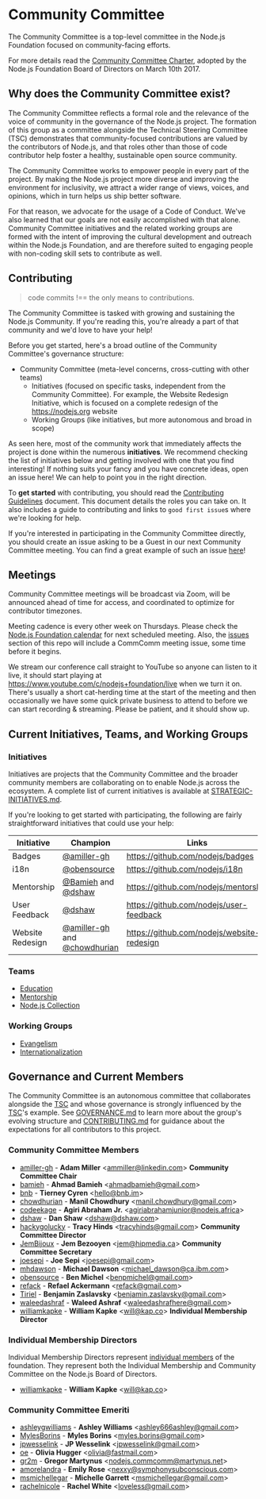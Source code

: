 # Community Committee

The Community Committee is a top-level committee in the Node.js Foundation focused on community-facing efforts.

For more details read the [Community Committee Charter](https://github.com/nodejs/community-committee/blob/master/GOVERNANCE.md), adopted by the Node.js Foundation Board of Directors on March 10th 2017.

## Why does the Community Committee exist?

The Community Committee reflects a formal role and the relevance of the voice of community in the governance of the Node.js project. The formation of this group as a committee alongside the Technical Steering Committee (TSC) demonstrates that community-focused contributions are valued by the contributors of Node.js, and that roles other than those of code contributor help foster a healthy, sustainable open source community.

The Community Committee works to empower people in every part of the project. By making the Node.js project more diverse and improving the environment for inclusivity, we attract a wider range of views, voices, and opinions, which in turn helps us ship better software.

For that reason, we advocate for the usage of a Code of Conduct. We've also learned that our goals are not easily accomplished with that alone. Community Committee initiatives and the related working groups are formed with the intent of improving the cultural development and outreach within the Node.js Foundation, and are therefore suited to engaging people with non-coding skill sets to contribute as well.

## Contributing
> code commits !== the only means to contributions.

The Community Committee is tasked with growing and sustaining the Node.js Community.
If you're reading this, you're already a part of that community and we'd love to
have your help!

Before you get started, here's a broad outline of the Community Committee's governance structure:

- Community Committee (meta-level concerns, cross-cutting with other teams)
  - Initiatives (focused on specific tasks, independent from the Community Committee). For example, the Website Redesign Initiative, which is focused on a complete redesign of the https://nodejs.org website
  - Working Groups (like initiatives, but more autonomous and broad in scope)

As seen here, most of the community work that immediately affects the project is
done within the numerous **initiatives**. We recommend checking the list of initiatives
below and getting involved with one that you find interesting! If nothing suits
your fancy and you have concrete ideas, open an issue here! We can help to point
you in the right direction.

To **get started** with contributing, you should read the [Contributing Guidelines](./CONTRIBUTING.md)
document. This document details the roles you can take on. It also includes a guide
to contributing and links to `good first issue`s where we're looking for help.

If you're interested in participating in the Community Committee directly, you should
create an issue asking to be a Guest in our next Community Committee meeting.
You can find a great example of such an issue [here](https://github.com/nodejs/community-committee/issues/142)!

## Meetings

Community Committee meetings will be broadcast via Zoom, will be announced ahead of time for access, and coordinated to optimize for contributor timezones.

Meeting cadence is every other week on Thursdays.  Please check the [Node.js Foundation calendar](https://nodejs.org/calendar) for next scheduled meeting.  Also, the [issues](https://github.com/nodejs/community-committee/issues?utf8=%E2%9C%93&q=is%3Aopen+is%3Aissue+%22Node.js+Foundation+Community+Committee+Meeting%22) section of this repo will include a CommComm meeting issue, some time before it begins.

We stream our conference call straight to YouTube so anyone can listen to it live, it should start playing at https://www.youtube.com/c/nodejs+foundation/live when we turn it on. There's usually a short cat-herding time at the start of the meeting and then occasionally we have some quick private business to attend to before we can start recording & streaming. Please be patient, and it should show up.

## Current Initiatives, Teams, and Working Groups

### Initiatives
Initiatives are projects that the Community Committee and the broader community members are collaborating on to enable Node.js across the ecosystem. A complete list of current initiatives is available at [STRATEGIC-INITIATIVES.md](./STRATEGIC-INITIATIVES.md).

If you're looking to get started with participating, the following are fairly straightforward initiatives that could use your help:

| Initiative         | Champion                                     | Links                                                            |
|--------------------|----------------------------------------------|------------------------------------------------|
| Badges             | [@amiller-gh](https://github.com/amiller-gh) | https://github.com/nodejs/badges
| i18n               | [@obensource](https://github.com/obensource) | https://github.com/nodejs/i18n                 |
| Mentorship         | [@Bamieh](https://github.com/Bamieh) and [@dshaw](https://github.com/dshaw)           | https://github.com/nodejs/mentorship        |
| User Feedback      | [@dshaw](https://github.com/dshaw)           | https://github.com/nodejs/user-feedback        |
| Website Redesign   | [@amiller-gh](https://github.com/amiller-gh) and [@chowdhurian](https://github.com/chowdhurian)| https://github.com/nodejs/website-redesign|

### Teams
- [Education](https://github.com/nodejs/education)
- [Mentorship](https://github.com/nodejs/mentorship)
- [Node.js Collection](https://github.com/nodejs/nodejs-collection)

### Working Groups
- [Evangelism](https://github.com/nodejs/evangelism)
- [Internationalization](https://github.com/nodejs/i18n)

## Governance and Current Members

The Community Committee is an autonomous committee that collaborates alongside the [TSC](https://github.com/nodejs/TSC) and whose governance is strongly influenced by the [TSC](https://github.com/nodejs/TSC)'s example. See [GOVERNANCE.md](./GOVERNANCE.md) to learn more about the group's evolving structure and [CONTRIBUTING.md](./CONTRIBUTING.md) for guidance about the expectations for all contributors to this project.

### Community Committee Members
* [amiller-gh](https://github.com/amiller-gh) - **Adam Miller** &lt;ammiller@linkedin.com&gt; **Community Committee Chair**
* [bamieh](https://github.com/bamieh) - **Ahmad Bamieh** &lt;ahmadbamieh@gmail.com&gt;
* [bnb](https://github.com/bnb) - **Tierney Cyren** &lt;hello@bnb.im&gt;
* [chowdhurian](https://github.com/chowdhurian) - **Manil Chowdhury** &lt;manil.chowdhury@gmail.com&gt;
* [codeekage](https://github.com/codeekage) - **Agiri Abraham Jr.** &lt;agiriabrahamjunior@nodejs.africa&gt;
* [dshaw](https://github.com/dshaw) - **Dan Shaw** &lt;dshaw@dshaw.com&gt;
* [hackygolucky](https://github.com/hackygolucky) - **Tracy Hinds** &lt;tracyhinds@gmail.com&gt; **Community Committee Director**
* [JemBijoux](https://github.com/JemBijoux) - **Jem Bezooyen** &lt;jem@hipmedia.ca&gt; **Community Committee Secretary**
* [joesepi](https://github.com/joesepi) - **Joe Sepi** &lt;joesepi@gmail.com&gt;
* [mhdawson](https://github.com/mhdawson) - **Michael Dawson** &lt;michael_dawson@ca.ibm.com&gt;
* [obensource](https://github.com/obensource) - **Ben Michel** &lt;benpmichel@gmail.com&gt;
* [refack](https://github.com/refack) - **Refael Ackermann** &lt;refack@gmail.com&gt;
* [Tiriel](https://github.com/Tiriel) - **Benjamin Zaslavsky** &lt;benjamin.zaslavsky@gmail.com&gt;
* [waleedashraf](https://github.com/waleedashraf) - **Waleed Ashraf** &lt;waleedashrafhere@gmail.com&gt;
* [williamkapke](https://github.com/williamkapke) - **William Kapke** &lt;will@kap.co&gt; **Individual Membership Director**

### Individual Membership Directors
Individual Membership Directors represent [individual members](https://nodejs.org/en/foundation/members) of the foundation. They represent both the Individual Membership and Community Committee on the Node.js Board of Directors.

* [williamkapke](https://github.com/williamkapke) - **William Kapke** &lt;will@kap.co&gt;

### Community Committee Emeriti
* [ashleygwilliams](https://github.com/ashleygwilliams) - **Ashley Williams** &lt;ashley666ashley@gmail.com&gt;
* [MylesBorins](https://github.com/MylesBorins) - **Myles Borins** &lt;myles.borins@gmail.com&gt;
* [jpwesselink](https://github.com/jpwesselink) - **JP Wesselink** &lt;jpwesselink@gmail.com&gt;
* [oe](https://github.com/oe) - **Olivia Hugger** &lt;olivia@fastmail.com&gt;
* [gr2m](https://github.com/gr2m) - **Gregor Martynus** &lt;nodejs.commcomm@martynus.net&gt;
* [amorelandra](https://github.com/Amorelandra) - **Emily Rose** &lt;nexxy@symphonysubconscious.com&gt;
* [msmichellegar](https://github.com/msmichellegar) - **Michelle Garrett** &lt;msmichellegar@gmail.com&gt;
* [rachelnicole](https://github.com/rachelnicole) - **Rachel White** &lt;loveless@gmail.com&gt;
